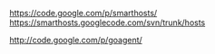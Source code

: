 https://code.google.com/p/smarthosts/
https://smarthosts.googlecode.com/svn/trunk/hosts

http://code.google.com/p/goagent/
